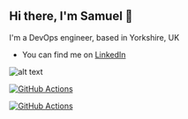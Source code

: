 ## Hi there, I'm Samuel 👋
I'm a DevOps engineer, based in Yorkshire, UK

- You can find me on [LinkedIn](https://www.linkedin.com/in/samuel-roberts-928687267?utm_source=share&utm_campaign=share_via&utm_content=profile&utm_medium=ios_app)


![alt text](https://www.codewars.com/users/samdroberts87/badges/large)

[![GitHub Actions](https://images.credly.com/size/160x160/images/89efc3e7-842b-4790-b09b-9ea5efc71ec3/image.png)](https://www.credly.com/badges/9c26e093-dd3f-455a-aac1-ad94ace864af)

[![GitHub Actions](https://images.credly.com/size/160x160/images/024d0122-724d-4c5a-bd83-cfe3c4b7a073/image.png)](https://www.credly.com/badges/e1e6197b-762d-44c8-8f9f-c33a74df030e)

